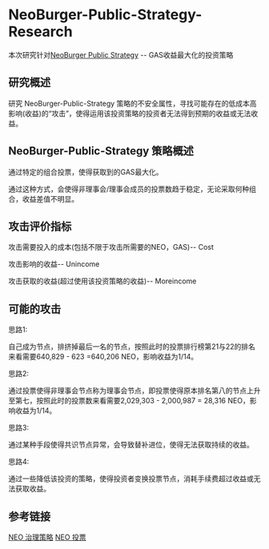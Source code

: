# NeoBurger-Public-Strategy-Research

本次研究针对[NeoBurger Public Strategy](https://neoburger.github.io/strategy) -- GAS收益最大化的投资策略

## 研究概述

研究 NeoBurger-Public-Strategy 策略的不安全属性，寻找可能存在的低成本高影响(收益)的“攻击”，使得运用该投资策略的投资者无法得到预期的收益或无法收益。

## NeoBurger-Public-Strategy 策略概述

通过特定的组合投票，使得获取到的GAS最大化。

通过这种方式，会使得非理事会/理事会成员的投票数趋于稳定，无论采取何种组合，收益差值不明显。

## 攻击评价指标

攻击需要投入的成本(包括不限于攻击所需要的NEO，GAS)-- Cost 

攻击影响的收益-- Unincome

攻击获取的收益(超过使用该投资策略的收益)-- Moreincome


## 可能的攻击

思路1:

自己成为节点，排挤掉最后一名的节点，按照此时的投票排行榜第21与22的排名来看需要640,829 - 623 =640,206 NEO，影响收益为1/14。

思路2:

通过投票使得非理事会节点称为理事会节点，即投票使得原本排名第八的节点上升至第七，按照此时的投票数来看需要2,029,303 - 2,000,987 = 28,316 NEO，影响收益为1/14。

思路3:

通过某种手段使得共识节点异常，会导致替补进位，使得无法获取持续的收益。

思路4:

通过一些降低该投资的策略，使得投资者变换投票节点，消耗手续费超过收益或无法获取收益。

## 参考链接

[NEO 治理策略](https://neo.org/gov)
[NEO 投票](https://governance.neo.org/#/)





